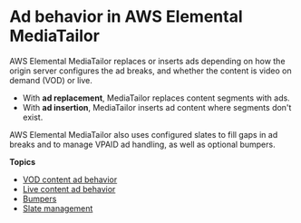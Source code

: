 # Ad behavior in AWS Elemental MediaTailor<a name="ad-behavior"></a>

AWS Elemental MediaTailor replaces or inserts ads depending on how the origin server configures the ad breaks, and whether the content is video on demand \(VOD\) or live\.
+ With **ad replacement**, MediaTailor replaces content segments with ads\. 
+ With **ad insertion**, MediaTailor inserts ad content where segments don't exist\.

 AWS Elemental MediaTailor also uses configured slates to fill gaps in ad breaks and to manage VPAID ad handling, as well as optional bumpers\.

**Topics**
+ [VOD content ad behavior](ad-behavior-vod.md)
+ [Live content ad behavior](ad-behavior-live.md)
+ [Bumpers](bumpers.md)
+ [Slate management](slate-management.md)